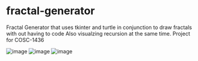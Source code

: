 # fractal-generator

Fractal Generator that uses tkinter and turtle in conjunction to draw fractals with out having to code 
Also visualzing recursion at the same time. 
Project for COSC-1436 


![image](https://user-images.githubusercontent.com/97820338/210287828-398fd7d1-222f-4edb-85b9-3df59b7be03c.png)
![image](https://user-images.githubusercontent.com/97820338/210287778-f2d369a5-86c7-449f-b60f-7c72c75b4798.png)
![image](https://user-images.githubusercontent.com/97820338/210287806-c687393b-fc73-4391-8227-c2155990cfc7.png)
